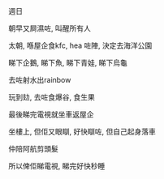 週日

朝早又屙濕咗, 叫醒所有人

太朝, 喺屋企食kfc, hea 咗陣, 決定去海洋公園

睇下企鵝, 睇下魚, 睇下青娃, 睇下烏龜

去咗射水出rainbow

玩到攰, 去咗食爆谷, 食生果

最後睇完電視就坐車返屋企

坐樓上, 但佢又眼瞓, 好快瞓咗, 但自己起身落車

仲陪阿航剪頭髮

所以俾佢睇電視, 睇完好快秒睡
